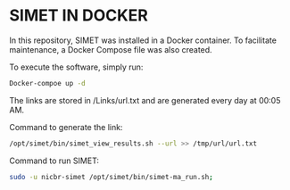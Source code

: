 # SIMET IN DOCKER 


In this repository, SIMET was installed in a Docker container. To facilitate maintenance, a Docker Compose file was also created.

To execute the software, simply run:


```bash
Docker-compoe up -d
```

The links are stored in /Links/url.txt and are generated every day at 00:05 AM.

Command to generate the link:
```bash
/opt/simet/bin/simet_view_results.sh --url >> /tmp/url/url.txt
```

Command to run SIMET:
```bash
sudo -u nicbr-simet /opt/simet/bin/simet-ma_run.sh;
```